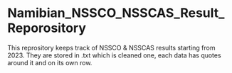# Namibian_NSSCO_NSSCAS_Result_Reporository
This reprository keeps track of NSSCO &amp; NSSCAS results starting from 2023. They are stored in .txt which is cleaned one, each data has quotes around it and on its own row.  
